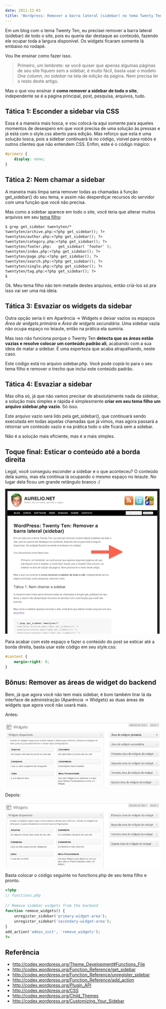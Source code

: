 ```yaml
---
date: 2011-12-03
title: 'Wordpress: Remover a barra lateral (sidebar) no tema Twenty Ten'
---
```


Em um blog com o tema Twenty Ten, eu precisei remover a barra lateral (sidebar) de todo o site, pois eu queria dar destaque ao conteúdo, fazendo ele ocupar toda a largura disponível. Os widgets ficaram somente lá embaixo no rodapé.

Vou lhe ensinar como fazer isso.

> Primeiro, um lembrete: se você quiser que apenas algumas páginas de seu site fiquem sem a sidebar, é muito fácil, basta usar o modelo _One column, no sidebar_ na tela de edição da página. Nem precisa ler o resto deste artigo.

Mas o que vou ensinar é **como remover a sidebar de todo o site**, independente se é a página principal, post, pesquisa, arquivos, tudo.


## Tática 1: Esconder a sidebar via CSS

Essa é a maneira mais tosca, e vou colocá-la aqui somente para aqueles momentos de desespero em que você precisa de uma solução às pressas e já está com o style.css aberto para edição. Mas reforço que esta é uma solução tosca, pois a sidebar continuará lá no código, visível para robôs e outros clientes que não entendem CSS. Enfim, este é o código mágico:

```css
#primary {
    display: none;
}
```

## Tática 2: Nem chamar a sidebar

A maneira mais limpa seria remover todas as chamadas à função get_sidebar() do seu tema, e assim não desperdiçar recursos do servidor com uma função que você não precisa.

Mas como a sidebar aparece em todo o site, você teria que alterar muitos arquivos em seu [tema filho](http://codex.wordpress.org/pt-br:Temas_Filhos):

```console
$ grep get_sidebar twentyten/*
twentyten/archive.php:<?php get_sidebar(); ?>
twentyten/author.php:<?php get_sidebar(); ?>
twentyten/category.php:<?php get_sidebar(); ?>
twentyten/footer.php:	get_sidebar( 'footer' );
twentyten/index.php:<?php get_sidebar(); ?>
twentyten/page.php:<?php get_sidebar(); ?>
twentyten/search.php:<?php get_sidebar(); ?>
twentyten/single.php:<?php get_sidebar(); ?>
twentyten/tag.php:<?php get_sidebar(); ?>
$
```

Ok. Meu tema filho não tem metade destes arquivos, então criá-los só pra isso vai ser uma má ideia.


## Tática 3: Esvaziar os widgets da sidebar

Outra opção seria ir em Aparência → Widgets e deixar vazios os espaços _Área de widgets primária_ e _Área de widgets secundária_. Uma sidebar vazia não ocupa espaço no leiaute, então na prática ela sumiria.

Mas isso não funciona porque o Twenty Ten **detecta que as áreas estão vazias e resolve colocar um conteúdo padrão ali**, acabando com a sua ideia de matar a sidebar. É uma esperteza que acaba atrapalhando, neste caso.

Este código está no arquivo sidebar.php. Você pode copiá-lo para o seu tema filho e remover o trecho que inclui este conteúdo padrão.


## Tática 4: Esvaziar a sidebar

Mas olha só, já que não vamos precisar de absolutamente nada da sidebar, a solução mais simples e rápida é simplesmente **criar em seu tema filho um arquivo sidebar.php vazio**. Só isso.

Este arquivo vazio será lido pela get_sidebar(), que continuará sendo executada em todas aquelas chamadas que já vimos, mas agora passará a retornar um conteúdo vazio e na prática todo o site ficará sem a sidebar.

Não é a solução mais eficiente, mas é a mais simples.


## Toque final: Esticar o conteúdo até a borda direita

Legal, você conseguiu esconder a sidebar e o que aconteceu? O conteúdo dela sumiu, mas ela continua lá ocupando o mesmo espaço no leiaute. No lugar dela ficou um grande retângulo branco :/

![](/img/wp/2010-sidebar-vazia.jpg)

Para acabar com este espaço e fazer o conteúdo do post se esticar até a borda direita, basta usar este código em seu style.css:

```css
#content {
    margin-right: 0;
}
```


## Bônus: Remover as áreas de widget do backend

Bem, já que agora você não tem mais sidebar, é bom também tirar lá da interface de administração (Aparência → Widgets) as duas áreas de widgets que agora você não usará mais.

Antes:

![](/img/wp/2010-widgets-sidebar-footer.png)

Depois:

![](/img/wp/2010-widgets-footer.png)

Basta colocar o código seguinte no functions.php de seu tema filho e pronto.

```php
<?php
// functions.php

// Remove sidebar widgets from the backend
function remove_widgets() {
    unregister_sidebar('primary-widget-area');
    unregister_sidebar('secondary-widget-area');
}
add_action('admin_init', 'remove_widgets');
?>
```


## Referência

* <http://codex.wordpress.org/Theme_Development#Functions_File>
* <http://codex.wordpress.org/Function_Reference/get_sidebar>
* <http://codex.wordpress.org/Function_Reference/unregister_sidebar>
* <http://codex.wordpress.org/Function_Reference/add_action>
* <http://codex.wordpress.org/Plugin_API>
* <http://codex.wordpress.org/CSS>
* <http://codex.wordpress.org/Child_Themes>
* <http://codex.wordpress.org/Customizing_Your_Sidebar>

